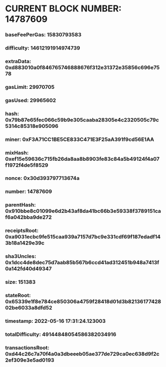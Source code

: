 # CURRENT BLOCK NUMBER: 14787609

### baseFeePerGas: 15830793583
### difficulty: 14612191914974739
### extraData: 0xd883010a0f846765746888676f312e31372e35856c696e7578
### gasLimit: 29970705
### gasUsed: 29965602
### hash: 0x79b87e65fec066c59b9e305caaba28305e4c2320505c79c5314c85318e905096
### miner: 0xF3A71CC1BE5CE833C471E3F25aA391f9cd56E1AA
### mixHash: 0xef15e59636c715fb26da8aa8b8903fe83c84a5b49124f4a07f1972f4de5f8529
### nonce: 0x30d393797713674a
### number: 14787609
### parentHash: 0x910bbe8c01099e6d2b43af8da41bc66b3e59338f3789151caf6a042bba9de272
### receiptsRoot: 0xa9031ecbc9fe515caa939a7157d7bc9e331cdf69f187edadf143b18a1429e39c
### sha3Uncles: 0x1dcc4de8dec75d7aab85b567b6ccd41ad312451b948a7413f0a142fd40d49347
### size: 151383
### stateRoot: 0x65339e1f8e784ce850306a4759f28418d01d3b8213617742802be6033a8dfd52
### timestamp: 2022-05-16 17:31:24.123003
### totalDifficulty: 49144848054586382034916
### transactionsRoot: 0xd44c26c7a70f4a0a3dbeeeb05ae377de729ca0ec638d9f2c2ef309e3e5ad0193
